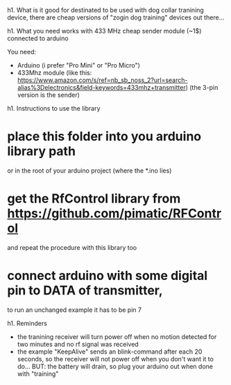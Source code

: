 h1. What is it good for
destinated to be used with dog collar tranining device, there
are cheap versions of "zogin dog training" devices out there... 

h1. What you need
works with 433 MHz cheap sender module (~1$) connected to arduino

You need:
* Arduino (i prefer "Pro Mini" or "Pro Micro")
* 433Mhz module (like this: https://www.amazon.com/s/ref=nb_sb_noss_2?url=search-alias%3Delectronics&field-keywords=433mhz+transmitter)
  (the 3-pin version is the sender)
  
h1. Instructions to use the library

# place this folder into you arduino library path
  or in the root of your arduino project (where the *.ino lies)
# get the RfControl library from https://github.com/pimatic/RFControl
  and repeat the procedure with this library too
# connect arduino with some digital pin to DATA of transmitter,
  to run an unchanged example it has to be pin 7

h1. Reminders

* the tranining receiver will turn power off when no motion detected
  for two minutes and no rf signal was received
* the example "KeepAlive" sends an blink-command after each 20 seconds,
  so the receiver will not power off when you don't want it to do...
  BUT: the battery will drain, so plug your arduino out when done with
  "training" 

